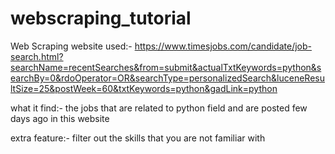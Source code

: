 # webscraping_tutorial


Web Scraping
website used:- https://www.timesjobs.com/candidate/job-search.html?searchName=recentSearches&from=submit&actualTxtKeywords=python&searchBy=0&rdoOperator=OR&searchType=personalizedSearch&luceneResultSize=25&postWeek=60&txtKeywords=python&gadLink=python

what it find:- the jobs that are related to python field and are posted few days ago in this website

extra feature:- filter out the skills that you are not familiar with

